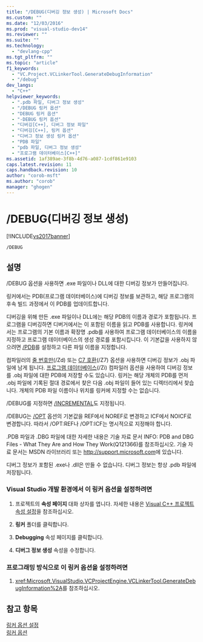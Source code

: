 ```yaml
---
title: "/DEBUG(디버깅 정보 생성) | Microsoft Docs"
ms.custom: ""
ms.date: "12/03/2016"
ms.prod: "visual-studio-dev14"
ms.reviewer: ""
ms.suite: ""
ms.technology: 
  - "devlang-cpp"
ms.tgt_pltfrm: ""
ms.topic: "article"
f1_keywords: 
  - "VC.Project.VCLinkerTool.GenerateDebugInformation"
  - "/debug"
dev_langs: 
  - "C++"
helpviewer_keywords: 
  - ".pdb 파일, 디버그 정보 생성"
  - "/DEBUG 링커 옵션"
  - "DEBUG 링커 옵션"
  - "-DEBUG 링커 옵션"
  - "디버깅[C++], 디버그 정보 파일"
  - "디버깅[C++], 링커 옵션"
  - "디버그 정보 생성 링커 옵션"
  - "PDB 파일"
  - "pdb 파일, 디버그 정보 생성"
  - "프로그램 데이터베이스[C++]"
ms.assetid: 1af389ae-3f8b-4d76-a087-1cdf861e9103
caps.latest.revision: 11
caps.handback.revision: 10
author: "corob-msft"
ms.author: "corob"
manager: "ghogen"
---
```

# /DEBUG(디버깅 정보 생성)
[!INCLUDE[vs2017banner](../../assembler/inline/includes/vs2017banner.md)]

```  
/DEBUG  
```  
  
## 설명  
 \/DEBUG 옵션을 사용하면 .exe 파일이나 DLL에 대한 디버깅 정보가 만들어집니다.  
  
 링커에서는 PDB\(프로그램 데이터베이스\)에 디버깅 정보를 보관하고,  해당 프로그램의 후속 빌드 과정에서 이 PDB를 업데이트합니다.  
  
 디버깅을 위해 만든 .exe 파일이나 DLL에는 해당 PDB의 이름과 경로가 포함됩니다.  프로그램을 디버깅하면 디버거에서는 이 포함된 이름을 읽고 PDB를 사용합니다.  링커에서는 프로그램의 기본 이름과 확장명 .pdb를 사용하여 프로그램 데이터베이스의 이름을 지정하고 프로그램 데이터베이스의 생성 경로를 포함시킵니다.  이 기본값을 사용하지 않으려면 [\/PDB](../../build/reference/pdb-use-program-database.md)를 설정하고 다른 파일 이름을 지정합니다.  
  
 컴파일러의 [줄 번호만](../../build/reference/z7-zi-zi-debug-information-format.md)\(\/Zd\) 또는 [C7 호환](../../build/reference/z7-zi-zi-debug-information-format.md)\(\/Z7\) 옵션을 사용하면 디버깅 정보가 .obj 파일에 남게 됩니다.  [프로그램 데이터베이스](../../build/reference/z7-zi-zi-debug-information-format.md)\(\/Zi\) 컴파일러 옵션을 사용하여 디버깅 정보를 .obj 파일에 대한 PDB에 저장할 수도 있습니다.  링커는 해당 개체의 PDB를 먼저 .obj 파일에 기록된 절대 경로에서 찾은 다음 .obj 파일이 들어 있는 디렉터리에서 찾습니다.  개체의 PDB 파일 이름이나 위치를 링커에 지정할 수는 없습니다.  
  
 \/DEBUG를 지정하면 [\/INCREMENTAL](../../build/reference/incremental-link-incrementally.md)도 지정됩니다.  
  
 \/DEBUG는 [\/OPT](../../build/reference/opt-optimizations.md) 옵션의 기본값을 REF에서 NOREF로 변경하고 ICF에서 NOICF로 변경합니다. 따라서 \/OPT:REF나 \/OPT:ICF는 명시적으로 지정해야 합니다.  
  
 .PDB 파일과 .DBG 파일에 대한 자세한 내용은 기술 자료 문서 INFO: PDB and DBG Files \- What They Are and How They Work\(Q121366\)를 참조하십시오.  기술 자료 문서는 MSDN 라이브러리 또는 [http:\/\/support.microsoft.com](http://support.microsoft.com/)에 있습니다.  
  
 디버그 정보가 포함된 .exe나 .dll은 만들 수 없습니다.  디버그 정보는 항상 .pdb 파일에 저장됩니다.  
  
### Visual Studio 개발 환경에서 이 링커 옵션을 설정하려면  
  
1.  프로젝트의 **속성 페이지** 대화 상자를 엽니다.  자세한 내용은 [Visual C\+\+ 프로젝트 속성 설정](../../ide/working-with-project-properties.md)을 참조하십시오.  
  
2.  **링커** 폴더를 클릭합니다.  
  
3.  **Debugging**  속성 페이지를 클릭합니다.  
  
4.  **디버그 정보 생성** 속성을 수정합니다.  
  
### 프로그래밍 방식으로 이 링커 옵션을 설정하려면  
  
1.  <xref:Microsoft.VisualStudio.VCProjectEngine.VCLinkerTool.GenerateDebugInformation%2A>를 참조하십시오.  
  
## 참고 항목  
 [링커 옵션 설정](../../build/reference/setting-linker-options.md)   
 [링커 옵션](../../build/reference/linker-options.md)